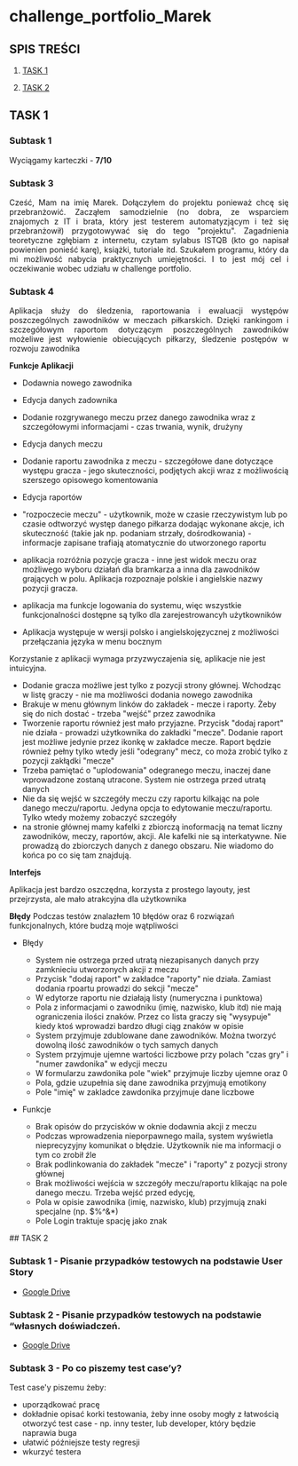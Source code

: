 # challenge_portfolio_Marek

## SPIS TREŚCI
1. [TASK 1](#TASK1)

2. [TASK 2](#TASK2)

<div id='TASK1'/>

## TASK 1 

### Subtask 1

Wyciągamy karteczki - **7/10**

### Subtask 3

<p align="justify"> 
Cześć, Mam na imię Marek. Dołączyłem do projektu ponieważ chcę się przebranżowić. Zacząłem samodzielnie (no dobra, ze wsparciem znajomych z IT i brata, który jest testerem automatyzjącym i też się przebranżowił) przygotowywać się do tego "projektu". Zagadnienia teoretyczne zgłębiam z internetu, czytam sylabus ISTQB (kto go napisał powienien ponieść karę), książki, tutoriale itd. Szukałem programu, który da mi możliwość nabycia praktycznych umiejętności. I to jest mój cel i oczekiwanie wobec udziału w challenge portfolio.
</p>

### Subtask 4

<p align="justify">
Aplikacja służy do śledzenia, raportowania i ewaluacji występów poszczególnych zawodników w meczach piłkarskich. Dzięki rankingom i szczegółowym raportom dotyczącym poszczególnych zawodników możeliwe jest wyłowienie obiecujących piłkarzy, śledzenie postępów w rozwoju zawodnika
  
 **Funkcje Aplikacji**
  
  * Dodawnia nowego zawodnika
  
  * Edycja danych zadownika
  
  * Dodanie rozgrywanego meczu przez danego zawodnika wraz z szczegółowymi informacjami - czas trwania, wynik, drużyny
 
  * Edycja danych meczu
  
  * Dodanie raportu zawodnika z meczu - szczegółowe dane dotyczące występu gracza - jego skuteczności, podjętych akcji wraz z możliwością szerszego opisowego
  komentowania
  * Edycja raportów
  * "rozpoczecie meczu" - użytkownik, może w czasie rzeczywistym lub po czasie odtworzyć występ danego piłkarza dodając wykonane akcje, ich skuteczność (takie jak np. podaniam strzały, dośrodkowania) - informacje zapisane trafiają atomatycznie do utworzonego raportu
  * aplikacja rozróżnia pozycje gracza - inne jest widok meczu oraz możliwego wyboru działań dla bramkarza a inna dla zawodników grających w polu. Aplikacja rozpoznaje polskie i angielskie nazwy pozycji gracza. 
  * aplikacja ma funkcje logowania do systemu, więc wszystkie funkcjonalności dostępne są tylko dla zarejestrowancyh użytkowników
  * Aplikacja występuje w wersji polsko i angielskojęzycznej z możliwości przełączania języka w menu bocznym
  
 Korzystanie z aplikacji wymaga przyzwyczajenia się, aplikacje nie jest intuicyjna. 
  * Dodanie gracza możliwe jest tylko z pozycji strony głównej. Wchodząc w listę graczy - nie ma możliwości dodania nowego zawodnika
  * Brakuje w menu głównym linków do zakładek - mecze i raporty. Żeby się do nich dostać - trzeba "wejść" przez zawodnika
  * Tworzenie raportu również jest mało przyjazne. Przycisk "dodaj raport" nie działa - prowadzi użytkownika do zakładki "mecze". Dodanie raport jest możliwe jedynie przez ikonkę w zakładce mecze. Raport będzie również pełny tylko wtedy jeśli "odegrany" mecz, co moża zrobić tylko z pozycji zakłądki "mecze"
  * Trzeba pamiętać o "uplodowania" odegranego meczu, inaczej dane wprowadzone zostaną utracone. System nie ostrzega przed utratą danych
  * Nie da się wejść w szczegóły meczu czy raportu kilkając na pole danego meczu/raportu. Jedyna opcja to edytowanie meczu/raportu. Tylko wtedy możemy zobaczyć szczegóły
  * na stronie głównej mamy kafelki z zbiorczą inoformacją na temat liczny zawodników, meczy, raportów, akcji. Ale kafelki nie są interkatywne. Nie prowadzą do zbiorczych danych z danego obszaru. Nie wiadomo do końca po co się tam znajdują. 
  
  **Interfejs**
  
  Aplikacja jest bardzo oszczędna, korzysta z prostego layouty, jest przejrzysta, ale mało atrakcyjna dla użytkownika
  
  **Błędy**
  Podczas testów znalazłem 10 błędów oraz 6 rozwiązań funkcjonalnych, które budzą moje wątpliwości
  
 * Błędy
    * System nie ostrzega przed utratą niezapisanych danych przy zamknieciu utworzonych akcji z meczu
    * Przycisk "dodaj raport" w zakładce "raporty" nie działa. Zamiast dodania rpoartu prowadzi do sekcji "mecze"
    * W edytorze raportu nie działają listy (numeryczna i punktowa)
    * Pola z informacjami o zawodniku (imię, nazwisko, klub itd) nie mają ograniczenia ilości znaków. Przez co lista graczy się "wysypuje" kiedy ktoś wprowadzi bardzo długi ciąg znaków w opisie
    * System przyjmuje zdublowane dane zawodników. Można tworzyć dowolną ilość zawodników o tych samych danych
    * System przyjmuje ujemne wartości liczbowe przy polach "czas gry" i "numer zawdonika" w edycji meczu
    * W formularzu zawdonika pole "wiek" przyjmuje liczby ujemne oraz 0
    * Pola, gdzie uzupełnia się dane zawodnika przyjmują emotikony
    * Pole "imię" w zakladce zawdonika przyjmuje dane liczbowe
 
 * Funkcje
    * Brak opisów do przycisków w oknie dodawnia akcji z meczu
    * Podczas wprowadzenia nieporpawnego maila, system wyświetla nieprecyzyjny komunikat o błędzie. Użytkownik nie ma informacji o tym co zrobił źle
    * Brak podlinkowania do zakładek "mecze" i "raporty" z pozycji strony głównej
    * Brak możliwości wejścia w szczegóły meczu/raportu klikając na pole danego meczu. Trzeba wejść przed edycję, 
    * Pola w opisie zawodnika (imię, nazwisko, klub) przyjmują znaki specjalne (np. $%^&*)
    * Pole Login traktuje spację jako znak
</p>
<div id='TASK2'/>
## TASK 2 

### Subtask 1 - Pisanie przypadków testowych na podstawie User Story
  * [Google Drive](https://docs.google.com/spreadsheets/d/19J1OEtKGKX11-fIfb0Emp66YXIwJoCf-C7Y-bSjyd-A/edit#gid=1114735493)
  
### Subtask 2 - Pisanie przypadków testowych na podstawie “własnych doświadczeń.
  * [Google Drive](https://docs.google.com/document/d/1emiIiiXw98dk6WoVdpegFpvS9Kvikx6InbxuMTbQ3PE/edit)
  
### Subtask 3 - Po co piszemy test case’y?

  Test case'y piszemu żeby:
  * uporządkować pracę
  * dokładnie opisać korki testowania, żeby inne osoby mogły z łatwością otworzyć test case - np. inny tester, lub developer, który będzie naprawia buga
  * ułatwić późniejsze testy regresji 
  * wkurzyć testera
    

    
